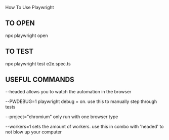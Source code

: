 How To Use Playwright

## TO OPEN

npx playwright open

## TO TEST

npx playwright test e2e.spec.ts

## USEFUL COMMANDS

--headed
allows you to watch the automation in the browser

--PWDEBUG=1
playwright debug = on. use this to manually step through tests

--project="chromium"
only run with one browser type

--workers=1
sets the amount of workers. use this in combo with 'headed' to not blow up your computer
